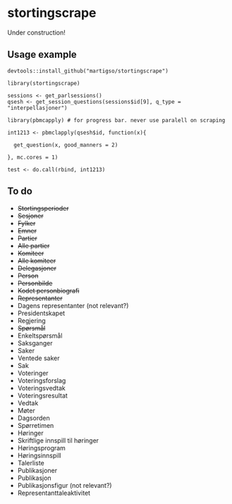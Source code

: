 # stortingscrape

Under construction!

## Usage example

```
devtools::install_github("martigso/stortingscrape")

library(stortingscrape)

sessions <- get_parlsessions()
qsesh <- get_session_questions(sessions$id[9], q_type = "interpellasjoner")

library(pbmcapply) # for progress bar. never use paralell on scraping

int1213 <- pbmclapply(qsesh$id, function(x){
  
  get_question(x, good_manners = 2)
  
}, mc.cores = 1)

test <- do.call(rbind, int1213)
```

## To do

- ~~Stortingsperioder~~
- ~~Sesjoner~~
- ~~Fylker~~
- ~~Emner~~
- ~~Partier~~
- ~~Alle partier~~
- ~~Komiteer~~
- ~~Alle komiteer~~
- ~~Delegasjoner~~
- ~~Person~~
- ~~Personbilde~~
- ~~Kodet personbiografi~~
- ~~Representanter~~
- Dagens representanter (not relevant?)
- Presidentskapet
- Regjering
- ~~Spørsmål~~
- Enkeltspørsmål
- Saksganger
- Saker
- Ventede saker
- Sak
- Voteringer
- Voteringsforslag
- Voteringsvedtak
- Voteringsresultat
- Vedtak
- Møter
- Dagsorden
- Spørretimen
- Høringer
- Skriftlige innspill til høringer
- Høringsprogram
- Høringsinnspill
- Talerliste
- Publikasjoner
- Publikasjon
- Publikasjonsfigur (not relevant?)
- Representanttaleaktivitet
